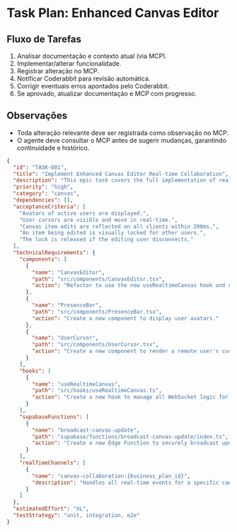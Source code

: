# Task Plan: Enhanced Canvas Editor

## Fluxo de Tarefas
1. Analisar documentação e contexto atual (via MCP).
2. Implementar/alterar funcionalidade.
3. Registrar alteração no MCP.
4. Notificar Coderabbit para revisão automática.
5. Corrigir eventuais erros apontados pelo Coderabbit.
6. Se aprovado, atualizar documentação e MCP com progresso.

## Observações
- Toda alteração relevante deve ser registrada como observação no MCP.
- O agente deve consultar o MCP antes de sugerir mudanças, garantindo continuidade e histórico.


```json
{
  "id": "TASK-001",
  "title": "Implement Enhanced Canvas Editor Real-time Collaboration",
  "description": "This epic task covers the full implementation of real-time features for the Business Model Canvas, including presence, live cursors, and component locking.",
  "priority": "high",
  "category": "canvas",
  "dependencies": [],
  "acceptanceCriteria": [
    "Avatars of active users are displayed.",
    "User cursors are visible and move in real-time.",
    "Canvas item edits are reflected on all clients within 200ms.",
    "An item being edited is visually locked for other users.",
    "The lock is released if the editing user disconnects."
  ],
  "technicalRequirements": {
    "components": [
      {
        "name": "CanvasEditor",
        "path": "src/components/CanvasEditor.tsx",
        "action": "Refactor to use the new useRealtimeCanvas hook and display real-time features."
      },
      {
        "name": "PresenceBar",
        "path": "src/components/PresenceBar.tsx",
        "action": "Create a new component to display user avatars."
      },
      {
        "name": "UserCursor",
        "path": "src/components/UserCursor.tsx",
        "action": "Create a new component to render a remote user's cursor."
      }
    ],
    "hooks": [
      {
        "name": "useRealtimeCanvas",
        "path": "src/hooks/useRealtimeCanvas.ts",
        "action": "Create a new hook to manage all WebSocket logic for the canvas."
      }
    ],
    "supabaseFunctions": [
      {
        "name": "broadcast-canvas-update",
        "path": "supabase/functions/broadcast-canvas-update/index.ts",
        "action": "Create a new Edge Function to securely broadcast updates."
      }
    ],
    "realTimeChannels": [
      {
        "name": "canvas-collaboration:{business_plan_id}",
        "description": "Handles all real-time events for a specific canvas."
      }
    ]
  },
  "estimatedEffort": "XL",
  "testStrategy": "unit, integration, e2e"
}